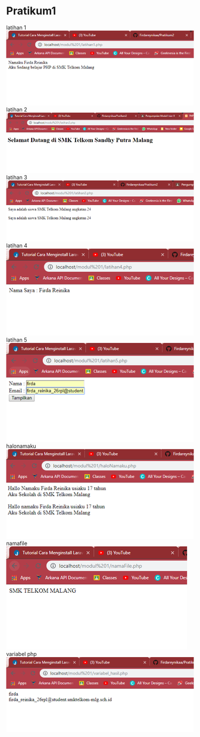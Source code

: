 # Pratikum1
latihan 1
![alt text](https://github.com/Firdareynikaa/Pratikum1/blob/master/m1%20l1.PNG?raw=true)
latihan 2
![alt text](https://github.com/Firdareynikaa/Pratikum1/blob/master/m1%20l2.PNG?raw=true)
latihan 3
![alt text](https://github.com/Firdareynikaa/Pratikum1/blob/master/m1%20l3.PNG?raw=true)
latihan 4
![alt text](https://github.com/Firdareynikaa/Pratikum1/blob/master/m1%20l4.PNG?raw=true)
latihan 5
![alt text](https://github.com/Firdareynikaa/Pratikum1/blob/master/m1%20l5%201.PNG?raw=true)
halonamaku
![alt text](https://github.com/Firdareynikaa/Pratikum1/blob/master/halonamaku.PNG?raw=true)
namafile
![alt text](https://github.com/Firdareynikaa/Pratikum1/blob/master/namafile.PNG?raw=true)
variabel php
![alt text](https://github.com/Firdareynikaa/Pratikum1/blob/master/m1%20l5%202.PNG?raw=true)
